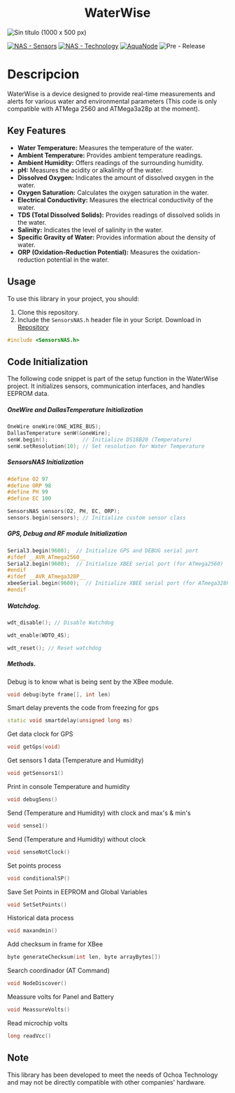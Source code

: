 <h1 align="center"> WaterWise </h1>

![Sin título (1000 x 500 px)](https://github.com/FranklinZamora/SensorsNAS/assets/139190968/dd34b7ae-60c4-4c73-b87e-0187c1f9dfec)

[![NAS - Sensors](https://img.shields.io/badge/NAS-Sensors-blue?logo=c%2B%2B)](https://)
[![NAS - Technology](https://img.shields.io/badge/NAS-Technology-2ea44f)](https://) [![AquaNode](https://img.shields.io/badge/WaterWise-2ea44f)](https://) ![Pre - Release](https://img.shields.io/badge/Pre--Release-v1.0-red)

# Descripcion

WaterWise is a device designed to provide real-time measurements and alerts for various water and environmental parameters
(This code is only compatible with ATMega 2560 and ATMega3a28p at the moment).

## Key Features

- **Water Temperature:** Measures the temperature of the water.
- **Ambient Temperature:** Provides ambient temperature readings.
- **Ambient Humidity:** Offers readings of the surrounding humidity.
- **pH:** Measures the acidity or alkalinity of the water.
- **Dissolved Oxygen:** Indicates the amount of dissolved oxygen in the water.
- **Oxygen Saturation:** Calculates the oxygen saturation in the water.
- **Electrical Conductivity:** Measures the electrical conductivity of the water.
- **TDS (Total Dissolved Solids):** Provides readings of dissolved solids in the water.
- **Salinity:** Indicates the level of salinity in the water.
- **Specific Gravity of Water:** Provides information about the density of water.
- **ORP (Oxidation-Reduction Potential):** Measures the oxidation-reduction potential in the water.

## Usage

To use this library in your project, you should:

1. Clone this repository.
2. Include the `SensorsNAS.h` header file in your Script. Download in [Repository](https://github.com/FranklinZamora/SensorsNAS)

```c++
#include <SensorsNAS.h>
```

## Code Initialization

The following code snippet is part of the setup function in the WaterWise project. It initializes sensors, communication interfaces, and handles EEPROM data.

##### OneWire and DallasTemperature Initialization

```cpp
OneWire oneWire(ONE_WIRE_BUS);
DallasTemperature senW(&oneWire);
senW.begin();           // Initialize DS18B20 (Temperature)
senW.setResolution(10); // Set resolution for Water Temperature

```

##### SensorsNAS Initialization

```cpp
#define O2 97
#define ORP 98
#define PH 99
#define EC 100

SensorsNAS sensors(O2, PH, EC, ORP);
sensors.begin(sensors); // Initialize custom sensor class

```

##### GPS, Debug and RF module Initialization

```cpp
Serial3.begin(9600);  // Initialize GPS and DEBUG serial port
#ifdef __AVR_ATmega2560__
Serial2.begin(9600);  // Initialize XBEE serial port (for ATmega2560)
#endif
#ifdef __AVR_ATmega328P__
xbeeSerial.begin(9600);  // Initialize XBEE serial port (for ATmega328P)
#endif
```

##### Watchdog.

```cpp
wdt_disable(); // Disable Watchdog

wdt_enable(WDTO_4S);

wdt_reset(); // Reset watchdog
```

##### Methods.

Debug is to know what is being sent by the XBee module.

```cpp
void debug(byte frame[], int len)
```

Smart delay prevents the code from freezing for gps

```cpp
static void smartdelay(unsigned long ms)
```

Get data clock for GPS

```cpp
void getGps(void)
```

Get sensors 1 data (Temperature and Humidity)

```cpp
void getSensors1()
```

Print in console Temperature and humidity

```cpp
void debugSens()
```

Send (Temperature and Humidity) with clock and max's & min's

```cpp
void sense1()
```

Send (Temperature and Humidity) without clock

```cpp
void senseNotClock()
```

Set points process

```cpp
void conditionalSP()
```

Save Set Points in EEPROM and Global Variables

```cpp
void SetSetPoints()
```

Historical data process

```cpp
void maxandmin()
```

Add checksum in frame for XBee

```cpp
byte generateChecksum(int len, byte arrayBytes[])
```

Search coordinador (AT Command)

```cpp
void NodeDiscover()
```

Meassure volts for Panel and Battery

```cpp
void MeassureVolts()
```

Read microchip volts

```cpp
long readVcc()
```

## Note

This library has been developed to meet the needs of Ochoa Technology and may not be directly compatible with other companies' hardware.
